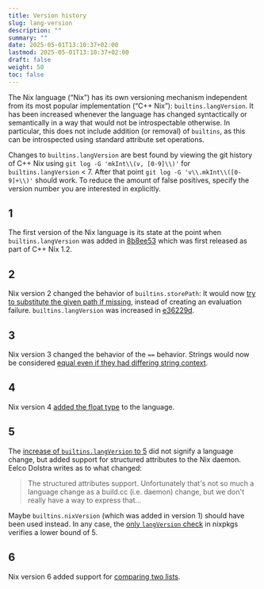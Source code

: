 ```yaml
---
title: Version history
slug: lang-version
description: ""
summary: ""
date: 2025-05-01T13:10:37+02:00
lastmod: 2025-05-01T13:10:37+02:00
draft: false
weight: 50
toc: false
---
```


The Nix language (“Nix”) has its own versioning mechanism independent from its
most popular implementation (“C++ Nix”): `builtins.langVersion`. It has been
increased whenever the language has changed syntactically or semantically in a
way that would not be introspectable otherwise. In particular, this does not
include addition (or removal) of `builtins`, as this can be introspected using
standard attribute set operations.

Changes to `builtins.langVersion` are best found by viewing the git history of
C++ Nix using `git log -G 'mkInt\\(v, [0-9]\\)'` for `builtins.langVersion` < 7.
After that point `git log -G 'v\\.mkInt\\([0-9]+\\)'` should work. To reduce the
amount of false positives, specify the version number you are interested in
explicitly.

## 1

The first version of the Nix language is its state at the point when
`builtins.langVersion` was added in [8b8ee53] which was first released
as part of C++ Nix 1.2.

## 2

Nix version 2 changed the behavior of `builtins.storePath`: It would now [try to
substitute the given path if missing][storePath-substitute], instead of creating
an evaluation failure. `builtins.langVersion` was increased in [e36229d].

## 3

Nix version 3 changed the behavior of the `==` behavior. Strings would now be
considered [equal even if they had differing string context][equal-no-ctx].

## 4

Nix version 4 [added the float type][float] to the language.

## 5

The [increase of `builtins.langVersion` to 5][langVersion-5] did not signify a
language change, but added support for structured attributes to the Nix daemon.
Eelco Dolstra writes as to what changed:

> The structured attributes support. Unfortunately that's not so much a language
> change as a build.cc (i.e. daemon) change, but we don't really have a way to
> express that...

Maybe `builtins.nixVersion` (which was added in version 1) should have been
used instead. In any case, the [only `langVersion` check][nixpkgs-langVersion-5]
in nixpkgs verifies a lower bound of 5.

## 6

Nix version 6 added support for [comparing two lists][list-comparison].

[8b8ee53]: https://github.com/nixos/nix/commit/8b8ee53bc73769bb25d967ba259dabc9b23e2e6f
[storePath-substitute]: https://github.com/nixos/nix/commit/22d665019a3770148929b7504c73bcdbe025ec12
[e36229d]: https://github.com/nixos/nix/commit/e36229d27f9ab508e0abf1892f3e8c263d2f8c58
[equal-no-ctx]: https://github.com/nixos/nix/commit/ee7fe64c0ac00f2be11604a2a6509eb86dc19f0a
[float]: https://github.com/nixos/nix/commit/14ebde52893263930cdcde1406cc91cc5c42556f
[langVersion-5]: https://github.com/nixos/nix/commit/8191992c83bf4387b03c5fdaba818dc2b520462d
[list-comparison]: https://github.com/nixos/nix/commit/09471d2680292af48b2788108de56a8da755d661
[nixpkgs-langVersion-5]: https://github.com/NixOS/nixpkgs/blob/d7ac3423d321b8b145ccdd1aed9dfdb280f5e391/pkgs/build-support/closure-info.nix#L11
